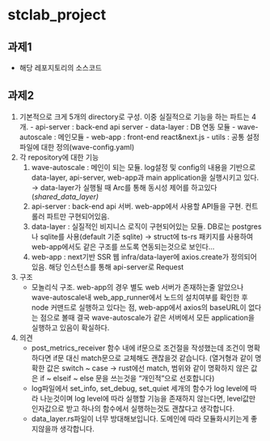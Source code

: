 # stclab_project

## 과제1

- 해당 레포지토리의 소스코드

## 과제2

1. 기본적으로 크게 5개의 directory로 구성.
   이중 실질적으로 기능을 하는 파트는 4개. - api-server : back-end api server - data-layer : DB 연동 모듈 - wave-autoscale : 메인모듈 - web-app : front-end react&next.js - utils : 공통 설정파일에 대한 정의(wave-config.yaml)
2. 각 repository에 대한 기능
   1. wave-autoscale : 메인이 되는 모듈. log설정 및 config의 내용을 기반으로 data-layer, api-server, web-app과 main application을 실행시키고 있다.
      → data-layer가 실행될 때 Arc를 통해 동시성 제어를 하고있다(_shared_data_layer)_
   2. api-server : back-end api 서버. web-app에서 사용할 API들을 구현.
      컨트롤러 파트만 구현되어있음.
   3. data-layer : 실질적인 비지니스 로직이 구현되어있는 모듈. DB로는 postgres나 sqlite를 사용(default 기준 sqlite)
      → struct에 ts-rs 패키지를 사용하여 web-app에서도 같은 구조를 쓰도록 연동되는것으로 보인다…
   4. web-app : next기반 SSR 웹
      infra/data-layer에 axios.create가 정의되어있음. 해당 인스턴스를 통해 api-server로 Request
3. 구조
   - 모놀리식 구조. web-app의 경우 별도 web 서버가 존재하는줄 알았으나 wave-autoscale내 web_app_runner에서 노드의 설치여부를 확인한 후 node 커맨드로 실행하고 있다는 점, web-app에서 axios의 baseURL이 없다는 점으로 볼때 결국 wave-autoscale가 같은 서버에서 모든 application을 실행하고 있음이 확실하다.
4. 의견
   - post_metrics_receiver 함수 내에 if문으로 조건절을 작성했는데 조건이 명확하다면 if문 대신 match문으로 교체해도 괜찮을것 같습니다.
     (열거형과 같이 명확한 값은 switch ~ case → rust에선 match, 범위와 같이 명확하지 않은 값은 if ~ elseif ~ else 문을 쓰는것을 “개인적”으로 선호합니다)
   - log파일에서 set_info, set_debug, set_quiet 세개의 함수가 log level에 따라 나눈것이며 log level에 따라 실행할 기능을 존재하지 않는다면, level값만 인자값으로 받고 하나의 함수에서 실행하는것도 괜찮다고 생각합니다.
   - data_layer.rs파일이 너무 방대해보입니다. 도메인에 따라 모듈화시키는게 좋지않을까 생각합니다.
